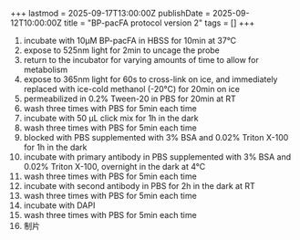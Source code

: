 +++
lastmod = 2025-09-17T13:00:00Z
publishDate = 2025-09-12T10:00:00Z
title = "BP-pacFA protocol version 2"
tags = []
+++

1. incubate with 10μM BP-pacFA in HBSS for 10min at 37°C
2. expose to 525nm light for 2min to uncage the probe
3. return to the incubator for varying amounts of time to allow for metabolism
4. expose to 365nm light for 60s to cross-link on ice, and immediately replaced with ice-cold methanol (-20°C) for 20min on ice
5. permeabilized in 0.2% Tween-20 in PBS for 20min at RT
6. wash three times with PBS for 5min each time
7. incubate with 50 μL click mix for 1h in the dark
8. wash three times with PBS for 5min each time
9. blocked with PBS supplemented with 3% BSA and 0.02% Triton X-100 for 1h in the dark
10. incubate with primary antibody in PBS supplemented with 3% BSA and 0.02% Triton X-100, overnight in the dark at 4°C
11. wash three times with PBS for 5min each time
12. incubate with second antibody in PBS for 2h in the dark at RT
13. wash three times with PBS for 5min each time
14. incubate with DAPI
15. wash three times with PBS for 5min each time
16. 制片

